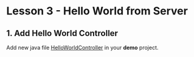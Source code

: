 # Lesson 3 - Hello World from Server
 
 ## 1. Add Hello World Controller
 
 Add new java file [HelloWorldController](demo/src/main/java/pl/server/rest/HelloWorldController.java) in your **demo** project.
